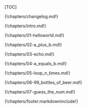 [TOC]

{!chapters/changelog.md!}

{!chapters/intro.md!}

{!chapters/01-helloworld.md!}

{!chapters/02-a_plus_b.md!}

{!chapters/03-echo.md!}

{!chapters/04-a_equals_b.md!}

{!chapters/05-loop_n_times.md!}

{!chapters/06-99_bottles_of_beer.md!}

{!chapters/07-guess_the_num.md!}

{!chapters/footer.markdowninclude!}
